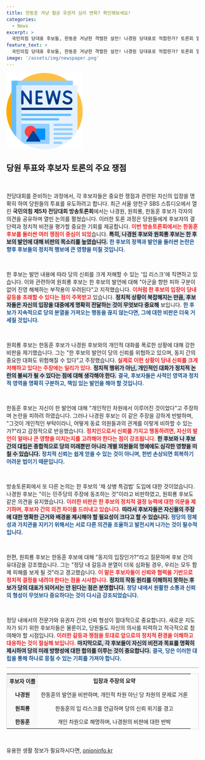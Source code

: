 ```yaml
---
title: 한동훈 겨냥 협공 유권자 심리 변화? 확인해보세요!
categories:
  - News
excerpt: >
  국민의힘 당대표 후보들, 한동훈 겨냥한 격렬한 설전! 나경원 당대표로 적합한가? 토론회 열기로 입 리스크 논란에 휘말린 한동훈, 과연 정치적 위기는 비켜갈 수 있을까? 클릭 유도!
feature_text: >
  국민의힘 당대표 후보들, 한동훈 겨냥한 격렬한 설전! 나경원 당대표로 적합한가? 토론회 열기로 입 리스크 논란에 휘말린 한동훈, 과연 정치적 위기는 비켜갈 수 있을까? 클릭 유도!
image: '/assets/img/newspaper.png'
---
```


<p><img src="/assets/img/newspaper.png" alt="kimp 속보" /></p>

<h2 data-ke-size="size26">당원 투표와 후보자 토론의 주요 쟁점</h2>

<p data-ke-size="size16">&nbsp;</p>

<p>전당대회를 준비하는 과정에서, 각 후보자들은 중요한 쟁점과 관련된 자신의 입장을 명확히 하여 당원들의 투표를 유도하려고 합니다. 최근 서울 양천구 SBS 스튜디오에서 열린 <b>국민의힘 제5차 전당대회 방송토론회</b>에서는 나경원, 원희룡, 한동훈 후보가 각자의 의견을 공유하며 열띤 논의를 펼쳤습니다. 이러한 토론 과정은 당원들에게 후보자의 결단력과 정치적 비전을 평가할 중요한 기회를 제공합니다. <b><span style="color: #ee2323;">이번 방송토론회에서는 한동훈 후보를 둘러싼 여러 쟁점이 중심이 되었</span></b>습니다. <b><span style="background-color: #21538527;">특히, 나경원 후보와 원희룡 후보는 한 후보의 발언에 대해 비판의 목소리를 높였습니다.</span></b> <b><span style="color: #1a5490;">한 후보의 정책과 발언을 둘러싼 논란은 향후 후보들의 정치적 행보에 큰 영향을 미칠 것입니다.</span></b></p>

<p data-ke-size="size16">&nbsp;</p>

<p>한 후보는 발언 내용에 따라 당의 신뢰를 크게 저해할 수 있는 '입 리스크'에 직면하고 있습니다. 이와 관련하여 원희룡 후보는 한 후보의 발언에 대해 "아군을 향한 피하 구분이 없어 진영 해체하는 부작용이 우려된다"고 지적했습니다. <b><span style="color: #ee2323;">이처럼 한 후보의 입장이 당내 갈등을 초래할 수 있다는 점이 주목받고</span></b> 있습니다. <b><span style="background-color: #21538527;">정치적 상황이 복잡해지는 만큼, 후보자들은 자신의 입장을 대중에게 명확히 전달하는 것이 무엇보다 중요해</span></b> 보입니다. <b><span style="color: #1a5490;">한 후보가 지속적으로 당의 분열을 가져오는 행동을 끊지 않는다면, 그에 대한 비판은 더욱 거세질 것입니다.</span></b></p>

<p data-ke-size="size16">&nbsp;</p>

<p>원희룡 후보는 한동훈 후보가 나경원 후보와의 개인적 대화를 폭로한 상황에 대해 강한 비판을 제기했습니다. 그는 "한 후보의 발언이 당의 신뢰를 위협하고 있으며, 동지 간의 중요한 대화도 위험해질 수 있다"고 주장했습니다. <b><span style="color: #ee2323;">실제로 이런 상황이 당내 신뢰를 크게 저해하고 있다는 주장에는 일리가 있다.</span></b> <b><span style="background-color: #21538527;">정치적 행위가 아닌, 개인적인 대화가 정치적 논란의 불씨가 될 수 있다는 점에 대해 생각해야 한다.</span></b> <b><span style="color: #1a5490;">결국, 후보자들은 사적인 영역과 정치적 영역을 명확히 구분하고, 책임 있는 발언을 해야 할 것입니다.</span></b></p>

<p data-ke-size="size16">&nbsp;</p>

<p>한동훈 후보는 자신이 한 발언에 대해 "개인적인 차원에서 이루어진 것이었다"고 주장하며 논란을 피하려 하였습니다. 그러나 나경원 후보는 이 같은 주장을 강하게 반발하며, "그것이 개인적인 부탁이라니, 어떻게 동료 의원들과의 관계를 이렇게 비하할 수 있는가?"라고 감정적으로 반응했습니다. <b><span style="color: #ee2323;">정치인으로서 신뢰를 가지고 행동하려면, 자신의 발언이 얼마나 큰 영향을 미치는지를 고려해야 한다는 점이 강조됩니다.</span></b> <b><span style="background-color: #21538527;">한 후보와 나 후보 간의 대립은 종합적으로 당의 미래뿐만 아니라 개별 의원들의 명예에도 심각한 영향을 미칠 수 있습니다.</span></b> <b><span style="color: #1a5490;">정치적 신뢰는 쉽게 얻을 수 있는 것이 아니며, 한번 손상되면 회복하기 어려운 법이기 때문입니다.</span></b></p>

<p data-ke-size="size16">&nbsp;</p>

<p>방송토론회에서 또 다른 논의는 한 후보의 '채 상병 특검법' 도입에 대한 것이었습니다. 나경원 후보는 "이는 민주당의 주장에 동조하는 것"이라고 비판하였고, 원희룡 후보도 같은 의견을 유지했습니다. <b><span style="color: #ee2323;">이러한 비판은 한 후보의 정치적 결정 능력에 대한 의문을 제기하며, 후보자 간의 의견 차이를 드러내고 있습니다.</span></b> <b><span style="background-color: #21538527;">따라서 후보자들은 자신들의 주장에 대한 명확한 근거와 배경을 제시해야 할 필요성이 크다고 할 수 있습니다.</span></b> <b><span style="color: #1a5490;">정당의 정체성과 가치관을 지키기 위해서는 서로 다른 의견을 조율하고 발전시켜 나가는 것이 필수적입니다.</span></b></p>

<p data-ke-size="size16">&nbsp;</p>

<p>한편, 원희룡 후보는 한동훈 후보에 대해 "동지의 입장인가?"라고 질문하며 후보 간의 유대감을 강조했습니다. 그는 "정당 내 갈등과 분열이 더욱 심화될 경우, 우리는 모두 함께 피해를 보게 될 것"라고 경고했습니다. <b><span style="color: #ee2323;">이 말은 후보자들이 신뢰와 협력을 기반으로 정치적 결정을 내려야 한다는 점을 시사합니다.</span></b> <b><span style="background-color: #21538527;">정치의 작동 원리를 이해하지 못하는 후보가 당의 대표가 되어서는 안 된다는 점은 분명합니다.</span></b> <b><span style="color: #1a5490;">정당 내에서 원활한 소통과 신뢰의 형성이 무엇보다 중요하다는 것이 다시금 강조되었습니다.</span></b></p>

<p data-ke-size="size16">&nbsp;</p>

<p>정당 내에서의 전문가와 유권자 간의 신뢰 형성이 절대적으로 중요합니다. 새로운 지도자가 되기 위한 후보자들은 물론이고, 당원들도 자신의 의사를 피력하고 적극적으로 참여해야 할 시점입니다. <b><span style="color: #ee2323;">이러한 갈등과 쟁점을 토대로 앞으로의 정치적 환경을 이해하고 대응하는 것이 절실해 보입니다.</span></b> <b><span style="background-color: #21538527;">마지막으로, 각 후보들이 자신의 비전과 목표를 명확히 제시하여 당의 미래 방향성에 대한 합의를 이루는 것이 중요합니다.</span></b> <b><span style="color: #1a5490;">결국, 당은 이러한 대립을 통해 하나로 뭉칠 수 있는 기회를 가져야 합니다.</span></b></p>

<hr style="height:2px; border:none; background-color:#ccc;" />

<table style="width: 100%; border-collapse: collapse; border: 1px solid #ddd;">
    <tr>
        <th style="text-align: center; height: 30px; background-color: #f2f2f2;">후보자 이름</th>
        <td style="text-align: center; height: 30px;"><b>입장과 주장의 요약</b></td>
    </tr>
    <tr>
        <td style="text-align: center; height: 30px; background-color: #f9f9f9;"><b>나경원</b></td>
        <td style="text-align: center; height: 30px;">한동훈의 발언을 비판하며, 개인적 차원 아닌 당 차원의 문제로 거론</td>
    </tr>
    <tr>
        <td style="text-align: center; height: 30px; background-color: #f9f9f9;"><b>원희룡</b></td>
        <td style="text-align: center; height: 30px;">한동훈의 입 리스크를 언급하며 당의 신뢰 위기를 경고</td>
    </tr>
    <tr>
        <td style="text-align: center; height: 30px; background-color: #f9f9f9;"><b>한동훈</b></td>
        <td style="text-align: center; height: 30px;">개인 차원으로 해명하며, 나경원의 비판에 대한 반박</td>
    </tr>
</table>

<p data-ke-size="size16">&nbsp;</p>
유용한 생활 정보가 필요하시다면, <a href="https://onioninfo.kr" rel="dofollow">onioninfo.kr</a>


